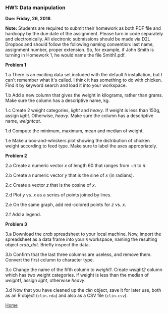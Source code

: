 ###  HW1: Data manipulation

**Due: Friday, 26, 2018**.

**Note:** Students are required to submit their homework as both PDF file and hardcopy by the due date of the assignment. Please turn in code separately and electronically. All electronic submissions should be made via D2L Dropbox and should follow the following naming convention: last name, assignment number, proper extension. So, for example, if John Smith is turning in Homework 1, he would name the file Smith1.pdf. 

**Problem 1**

1.a There is an exciting data set included with the default `R` installation, but I can't remember what it's called. I think it has something to do with chicken. Find it by keyword search and load it into your workspace.
  
1.b Add a new column that gives the weight in kilograms, rather than grams. Make sure the
column has a descriptive name, kg.  
	
1.c Create 2 weight categories, *light* and *heavy*.  If weight is less than 150g, assign *light*.  Otherwise,  *heavy*.  Make sure the
column has a descriptive name, *weightcat*.

1.d Compute the minimum, maximum, mean and median of weight.

1.e Make a box-and-whiskers plot showing the distribution of chicken weight according to feed type. Make sure to label the axes appropriately.


**Problem 2**

2.a Create a numeric vector $x$ of length 60 that ranges from $-\pi$ to $\pi$.

2.b Create a numeric vector $y$ that is the sine of $x$ (in radians).

2.c Create a vector $z$ that is the cosine of $x$.

2.d Plot $y$ vs. $x$ as a series of points joined by lines. 

2.e On the same graph, add red-colored points for $z$ vs. $x$. 

2.f Add a legend.


**Problem 3**

3.a Download the *crab* spreadsheet to your local machine. Now, import the spreadsheet as a data frame into your `R`
workspace, naming the resulting object *crab_dat*. Briefly inspect the data.
 
3.b Confirm that the last three columns are useless, and remove them. Convert the first column to character
type. 

3.c Change the name of the fifth column to *weight1*. Create *weight2* column which has two weight categories.
 if weight is less than the median of *weight1*, assign *light*,  otherwise *heavy*.

3.d Now that you have cleaned up the *clin* object, save it for later use, both as an R object (`clin.rda`)
and also as a CSV file (`clin.csv`).

[Home](https://github.com/younghhk/STT461)
